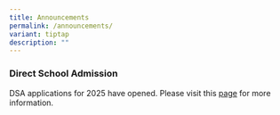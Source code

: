 ```yaml
---
title: Announcements
permalink: /announcements/
variant: tiptap
description: ""
---
```

<h3></h3>
<h3>Direct School Admission</h3>
<p>DSA applications for 2025 have opened. Please visit this <a href="/dsa/" rel="noopener noreferrer nofollow" target="_blank">page</a> for more information.</p>
<p></p>